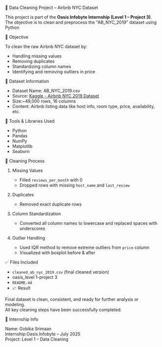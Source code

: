🧹 Data Cleaning Project – Airbnb NYC Dataset

This project is part of the **Oasis Infobyte Internship (Level 1 – Project 3)**.  
The objective is to clean and preprocess the "AB_NYC_2019" dataset using Python

📌 Objective

To clean the raw Airbnb NYC dataset by:
- Handling missing values
- Removing duplicates
- Standardizing column names
- Identifying and removing outliers in price

📁 Dataset Information

- Dataset Name: AB_NYC_2019.csv  
- Source: [Kaggle - Airbnb NYC 2019 Dataset](https://www.kaggle.com/datasets/dgomonov/new-york-city-airbnb-open-data)  
- Size:~49,000 rows, 16 columns  
- Content: Airbnb listing data like host info, room type, price, availability, etc.

🧪 Tools & Libraries Used

- Python
- Pandas
- NumPy
- Matplotlib
- Seaborn

🔧 Cleaning Process

1. Missing Values
   - Filled `reviews_per_month` with 0
   - Dropped rows with missing `host_name` and `last_review`

2. Duplicates
   - Removed exact duplicate rows

3. Column Standardization
   - Converted all column names to lowercase and replaced spaces with underscores

4. Outlier Handling
   - Used IQR method to remove extreme outliers from `price` column
   - Visualized with boxplot before & after

✅ Files Included

- `cleaned_ab_nyc_2019.csv` (final cleaned version)
- oasis_level 1-project 3
- `README.md` 
-  📈 Result

Final dataset is clean, consistent, and ready for further analysis or modeling.  
All key cleaning steps have been successfully completed.

💼 Internship Info

Name: Gobika Srimaan  
Internship:Oasis Infobyte – July 2025  
Project: Level 1 – Data Cleaning


